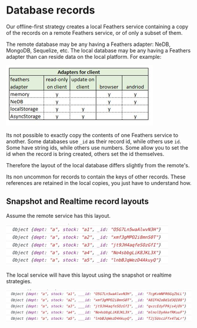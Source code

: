 # Database records

Our offline-first strategy creates a local Feathers service
containing a copy of the records on a remote Feathers service,
or of only a subset of them.

The remote database may be any having a Feathers adapter: NeDB, MongoDB, Sequelize, etc.
The local database may be any having a Feathers adapter than can reside data on the local platform.
For example:

![client-adapters](./assets/client-adapters.jpg)

Its not possible to exactly copy the contents of one Feathers service to another.
Some databases use `_id` as their record id, while others use `id`.
Some have string ids, while others use numbers.
Some allow you to set the id when the record is bring created,
others set the id themselves.

Therefore the layout of the local database differs slightly from the remote's.

Its non uncommon for records to contain the keys of other records.
These references are retained in the local copies,
you just have to understand how.

## Snapshot and Realtime record layouts

Assume the remote service has this layout.

![layout-snapshot-a-remote](./assets/layout-snapshot-a-remote.jpg)

The local service will have this layout using the snapshot or realtime strategies.

![layout-snapshot-a-local](./assets/layout-snapshot-a-local.jpg)

